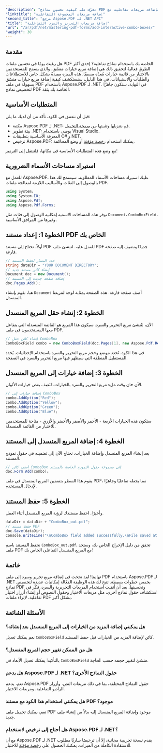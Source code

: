 ```yaml
---
"description": "تعرّف على كيفية تحسين نماذج PDF بإضافة مربعات تفاعلية مع Aspose.PDF لـ .NET. يغطي هذا الدليل التفصيلي كل شيء، بدءًا من إعداد مستندك ووصولًا إلى حفظه باستخدام خيارات منسدلة سهلة الاستخدام."
"linktitle": "إضافة مربعات المجموعة التفاعلية"
"second_title": "مرجع Aspose.PDF لـ .NET API"
"title": "إضافة مربعات التحرير والسرد التفاعلية"
"url": "/ar/pdf/net/mastering-pdf-forms/add-interactive-combo-boxes/"
"weight": 30
---
```


## مقدمة

هل رغبتَ يومًا في تحسين ملفات PDF الخاصة بك باستخدام نماذج تفاعلية؟ إحدى أكثر الطرق فعاليةً لتحقيق ذلك هي إضافة مربع خيارات منسّق، والذي يسمح للمستخدمين بالاختيار من قائمة خيارات مُعدّة مسبقًا. هذه الميزة مفيدةٌ بشكل خاص للاستطلاعات والطلبات والاستبيانات. في هذا الدليل، سنستكشف كيفية إضافة مربع خيارات منسّق بسهولة في ملف PDF باستخدام Aspose.PDF لـ .NET. في النهاية، ستكون جاهزًا لتخصيص نماذج PDF الخاصة بك بثقة.

## المتطلبات الأساسية

قبل أن نتعمق في الكود، تأكد من أن لديك ما يلي:

- مكتبة Aspose.PDF لـ .NET: قم بتنزيلها وتثبيتها من [صفحة التحميل](https://releases.aspose.com/pdf/net/).
- بيئة تطوير .NET: يوصى باستخدام Visual Studio.
- المعرفة الأساسية بتطبيقات C# و.NET.
- ترخيص Aspose.PDF: يمكنك استخدام [رخصة مؤقتة](https://purchase.aspose.com/temporary-license/) أو وضع المحاكمة.

مع وضع هذه المتطلبات الأساسية في مكانها، فلننتقل إلى الترميز!

## استيراد مساحات الأسماء الضرورية

للعمل مع Aspose.PDF، عليك استيراد مساحات الأسماء المطلوبة. سيسمح لك هذا بالوصول إلى الفئات والأساليب اللازمة لمعالجة ملفات PDF.

```csharp
using System;
using System.IO;
using Aspose.Pdf;
using Aspose.Pdf.Forms;
```

توفر هذه المساحات الاسمية إمكانية الوصول إلى فئات مثل `Document`، `ComboBoxField`، وغيرها من المرافق الأساسية.

## الخطوة 1: إعداد مستند PDF الخاص بك

أولاً، تحتاج إلى مستند PDF للعمل عليه. لننشئ ملف PDF جديدًا ونضيف إليه صفحة فارغة.

```csharp
// حدد المسار لحفظ المستند
string dataDir = "YOUR DOCUMENT DIRECTORY";
// إنشاء كائن مستند جديد
Document doc = new Document();
// إضافة صفحة جديدة إلى المستند
doc.Pages.Add();
```

هنا، نقوم بإنشاء `Document` أضف صفحة فارغة. هذه الصفحة بمثابة لوحة لمربعنا المنسدل.

## الخطوة 2: إنشاء حقل المربع المنسدل

الآن، لنُنشئ مربع التحرير والسرد. سيكون هذا المربع هو القائمة المنسدلة التي يتفاعل معها المستخدمون في ملف PDF.

```csharp
// إنشاء كائن حقل ComboBox
ComboBoxField combo = new ComboBoxField(doc.Pages[1], new Aspose.Pdf.Rectangle(100, 600, 150, 616));
```

في هذا الكود، نُحدد موضع وحجم مربع التحرير والسرد باستخدام الإحداثيات. يُحدد المستطيل المنطقة التي سيظهر فيها مربع التحرير والسرد في الصفحة.

## الخطوة 3: إضافة خيارات إلى المربع المنسدل

الآن حان وقت ملء مربع التحرير والسرد بالخيارات. لنُضِف بعض خيارات الألوان.

```csharp
// إضافة خيارات إلى ComboBox
combo.AddOption("Red");
combo.AddOption("Yellow");
combo.AddOption("Green");
combo.AddOption("Blue");
```

ستكون هذه الخيارات الأربعة - الأحمر والأصفر والأخضر والأزرق - متاحة للمستخدمين للاختيار من القائمة المنسدلة.

## الخطوة 4: إضافة المربع المنسدل إلى المستند

بعد إنشاء المربع المنسدل وإضافة الخيارات، نحتاج الآن إلى تضمينه في حقول نموذج المستند.

```csharp
// أضف كائن ComboBox إلى مجموعة حقول النموذج الخاصة بالمستند
doc.Form.Add(combo);
```

يقوم هذا السطر بتضمين المربع المنسدل في ملف PDF، مما يجعله تفاعليًا وجاهزًا لإدخال المستخدم.

## الخطوة 5: حفظ المستند

وأخيرًا، احفظ مستندك لرؤية المربع المنسدل أثناء العمل.

```csharp
dataDir = dataDir + "ComboBox_out.pdf";
// حفظ مستند PDF
doc.Save(dataDir);
Console.WriteLine("\nComboBox field added successfully.\nFile saved at " + dataDir);
```

نحفظ المستند باسم `ComboBox_out.pdf`. تحقق من دليل الإخراج الخاص بك، وستجد ملف PDF مع المربع المنسدل التفاعلي الخاص بك!

## خاتمة

تهانينا! لقد نجحت في إضافة مربع تحرير وسرد إلى ملف PDF باستخدام Aspose.PDF لـ .NET بخمس خطوات بسيطة. تتيح لك هذه الوظيفة الفعّالة إمكانيات عديدة لتخصيص نماذج PDF وتحسينها. بعد أن أتقنت استخدام المربعات التحريرية والسرد، فكّر في استكشاف حقول نماذج أخرى، مثل مربعات الاختيار وحقول النصوص أو إنشاء أزرار اختيار تفاعلية، لإثراء ملفات PDF بشكل أكبر.

## الأسئلة الشائعة

### هل يمكنني إضافة المزيد من الخيارات إلى المربع المنسدل بعد إنشائه؟
نعم يمكنك تعديل `ComboBoxField` كائن لإضافة المزيد من الخيارات قبل حفظ المستند.

### هل من الممكن تغيير حجم المربع المنسدل؟
بالتأكيد! يمكنك تعديل الأبعاد في `ComboBoxField` منشئ لتغيير حجمه حسب الحاجة.

### هل يدعم Aspose.PDF لـ .NET حقول النماذج الأخرى؟
نعم، يدعم Aspose.PDF حقول النماذج المختلفة، بما في ذلك مربعات النص، وأزرار الراديو التفاعلية، ومربعات الاختيار.

### هل يمكنني استخدام هذا الكود مع مستند PDF موجود؟
نعم، يمكنك تحميل ملف PDF موجود وإضافة المربع المنسدل إليه بدلاً من إنشاء ملف جديد.

### هل أحتاج إلى ترخيص لاستخدام Aspose.PDF لـ .NET؟
مع أن Aspose.PDF لـ .NET يقدم نسخة تجريبية مجانية، إلا أن ترخيصًا ساريًا مطلوب للاستفادة الكاملة من الميزات. يمكنك الحصول على [رخصة مؤقتة](https://purchase.aspose.com/temporary-license/) للاختبار.